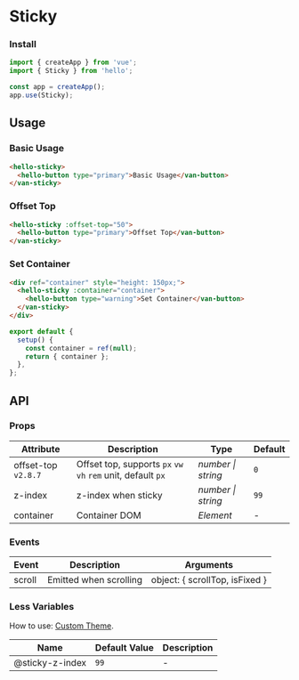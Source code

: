 # Sticky

### Install

```js
import { createApp } from 'vue';
import { Sticky } from 'hello';

const app = createApp();
app.use(Sticky);
```

## Usage

### Basic Usage

```html
<hello-sticky>
  <hello-button type="primary">Basic Usage</van-button>
</van-sticky>
```

### Offset Top

```html
<hello-sticky :offset-top="50">
  <hello-button type="primary">Offset Top</van-button>
</van-sticky>
```

### Set Container

```html
<div ref="container" style="height: 150px;">
  <hello-sticky :container="container">
    <hello-button type="warning">Set Container</van-button>
  </van-sticky>
</div>
```

```js
export default {
  setup() {
    const container = ref(null);
    return { container };
  },
};
```

## API

### Props

| Attribute | Description | Type | Default |
| --- | --- | --- | --- |
| offset-top `v2.8.7` | Offset top, supports `px` `vw` `vh` `rem` unit, default `px` | _number \| string_ | `0` |
| z-index | z-index when sticky | _number \| string_ | `99` |
| container | Container DOM | _Element_ | - |

### Events

| Event  | Description            | Arguments                      |
| ------ | ---------------------- | ------------------------------ |
| scroll | Emitted when scrolling | object: { scrollTop, isFixed } |

### Less Variables

How to use: [Custom Theme](#/en-US/theme).

| Name            | Default Value | Description |
| --------------- | ------------- | ----------- |
| @sticky-z-index | `99`          | -           |
